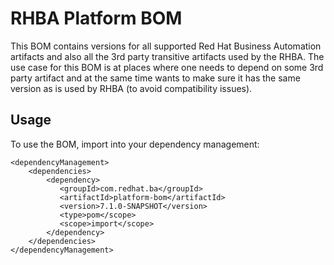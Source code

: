 RHBA Platform BOM
=====================================
This BOM contains versions for all supported Red Hat Business Automation artifacts and also all the 3rd party transitive artifacts
used by the RHBA.
The use case for this BOM is at places where one needs to depend on some 3rd party artifact and at the same time wants
to make sure it has the same version as is used by RHBA (to avoid compatibility issues).

Usage
-----

To use the BOM, import into your dependency management:

    <dependencyManagement>
        <dependencies>
            <dependency>
               <groupId>com.redhat.ba</groupId>
               <artifactId>platform-bom</artifactId>
               <version>7.1.0-SNAPSHOT</version>
               <type>pom</scope>
               <scope>import</scope>
            </dependency>
        </dependencies>
    </dependencyManagement>

